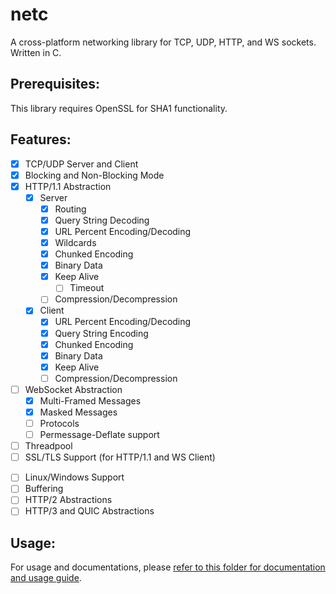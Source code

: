 # netc

A cross-platform networking library for TCP, UDP, HTTP, and WS sockets. Written in C.

## Prerequisites:
This library requires OpenSSL for SHA1 functionality.

## Features:

- [X] TCP/UDP Server and Client
- [X] Blocking and Non-Blocking Mode
- [X] HTTP/1.1 Abstraction
    - [X] Server
        - [X] Routing
        - [X] Query String Decoding
        - [X] URL Percent Encoding/Decoding
        - [X] Wildcards
        - [X] Chunked Encoding
        - [X] Binary Data
        - [X] Keep Alive
            - [ ] Timeout 
        - [ ] Compression/Decompression
    - [X] Client
        - [X] URL Percent Encoding/Decoding
        - [X] Query String Encoding
        - [X] Chunked Encoding
        - [X] Binary Data
        - [X] Keep Alive
        - [ ] Compression/Decompression
- [ ] WebSocket Abstraction
    - [x] Multi-Framed Messages
    - [x] Masked Messages
    - [ ] Protocols
    - [ ] Permessage-Deflate support
- [ ] Threadpool
- [ ] SSL/TLS Support (for HTTP/1.1 and WS Client)
<!-- In my opinion, there is no point of providing SSL suport for servers due to reverse proxies providing them. -->
- [ ] Linux/Windows Support
- [ ] Buffering
- [ ] HTTP/2 Abstractions
- [ ] HTTP/3 and QUIC Abstractions

## Usage:

For usage and documentations, please [refer to this folder for documentation and usage guide](https://github.com/Altanis/netc/tree/main/docs).
